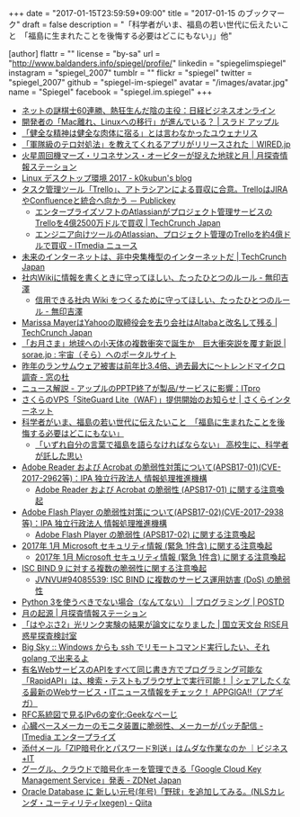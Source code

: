 +++
date = "2017-01-15T23:59:59+09:00"
title = "2017-01-15 のブックマーク"
draft = false
description = "「科学者がいま、福島の若い世代に伝えたいこと　「福島に生まれたことを後悔する必要はどこにもない」」他"

[author]
  flattr = ""
  license = "by-sa"
  url = "http://www.baldanders.info/spiegel/profile/"
  linkedin = "spiegelimspiegel"
  instagram = "spiegel_2007"
  tumblr = ""
  flickr = "spiegel"
  twitter = "spiegel_2007"
  github = "spiegel-im-spiegel"
  avatar = "/images/avatar.jpg"
  name = "Spiegel"
  facebook = "spiegel.im.spiegel"
+++

- [ネットの謎棋士60連勝、熱狂生んだ陰の主役：日経ビジネスオンライン](http://business.nikkeibp.co.jp/atcl/opinion/15/221102/010500382/?rt=nocnt)
- [開発者の「Mac離れ、Linuxへの移行」が進んでいる？ | スラド アップル](https://apple.srad.jp/story/17/01/05/0828228/)
- [「健全な精神は健全な肉体に宿る」とは言わなかったユウェナリス](http://www.geocities.jp/hgonzaemon/intro_juvenal_intro.html)
- [「軍隊級のテロ対処法」を教えてくれるアプリがリリースされた｜WIRED.jp](http://wired.jp/2017/01/05/citizenaid-app/)
- [火星周回機マーズ・リコネサンス・オービターが捉えた地球と月 | 月探査情報ステーション](http://moonstation.jp/blog/marsexp/mro/mro-captures-earth-and-the-moon-from-martian-orbit)
- [Linux デスクトップ環境 2017 - k0kubun's blog](http://k0kubun.hatenablog.com/entry/linux-desktop-2017)
- [タスク管理ツール「Trello」、アトラシアンによる買収に合意。TrelloはJIRAやConfluenceと統合へ向かう － Publickey](http://www.publickey1.jp/blog/17/trellotrellojiraconfluence.html)
    - [エンタープライズソフトのAtlassianがプロジェクト管理サービスのTrelloを4億2500万ドルで買収 | TechCrunch Japan](http://jp.techcrunch.com/2017/01/10/20170109atlassian-acquires-trello/)
    - [エンジニア向けツールのAtlassian、プロジェクト管理のTrelloを約4億ドルで買収 - ITmedia ニュース](http://www.itmedia.co.jp/news/articles/1701/10/news051.html)
- [未来のインターネットは、非中央集権型のインターネットだ | TechCrunch Japan](http://jp.techcrunch.com/2017/01/10/20170108the-future-is-a-decentralized-internet/)
- [社内Wikiに情報を書くときに守ってほしい、たったひとつのルール - 無印吉澤](http://muziyoshiz.hatenablog.com/entry/2016/04/25/015644)
    - [信用できる社内 Wiki をつくるために守ってほしい、たったひとつのルール - 無印吉澤](http://muziyoshiz.hatenablog.com/entry/2017/01/10/074713)
- [Marissa MayerはYahooの取締役会を去り会社はAltabaと改名して残る | TechCrunch Japan](http://jp.techcrunch.com/2017/01/10/20170109marissa-mayer-resigning-from-yahoo-board-as-company-renames-itself-altaba/)
- [「お月さま」地球への小天体の複数衝突で誕生か　巨大衝突説を覆す新説 | sorae.jp : 宇宙（そら）へのポータルサイト](http://sorae.jp/030201/2017_01_11_moon.html)
- [昨年のランサムウェア被害は前年比3.4倍、過去最大に～トレンドマイクロ調査 - 窓の杜](http://forest.watch.impress.co.jp/docs/news/1038510.html)
- [ニュース解説 - アップルのPPTP終了が製品/サービスに影響：ITpro](http://itpro.nikkeibp.co.jp/atcl/column/14/346926/122000744/?rt=nocnt)
- [さくらのVPS「SiteGuard Lite（WAF）」提供開始のお知らせ | さくらインターネット](https://www.sakura.ad.jp/news/sakurainfo/newsentry.php?id=1501)
- [科学者がいま、福島の若い世代に伝えたいこと　「福島に生まれたことを後悔する必要はどこにもない」](https://www.buzzfeed.com/satoruishido/hayano-san-01)
    - [「いずれ自分の言葉で福島を語らなければならない」 高校生に、科学者が託した思い](https://www.buzzfeed.com/satoruishido/hayano-san-02)
- [Adobe Reader および Acrobat の脆弱性対策について(APSB17-01)(CVE-2017-2962等)：IPA 独立行政法人 情報処理推進機構](http://www.ipa.go.jp/security/ciadr/vul/20170111-adobereader.html)
    - [Adobe Reader および Acrobat の脆弱性 (APSB17-01) に関する注意喚起](http://www.jpcert.or.jp/at/2017/at170001.html)
- [Adobe Flash Player の脆弱性対策について(APSB17-02)(CVE-2017-2938等)：IPA 独立行政法人 情報処理推進機構](http://www.ipa.go.jp/security/ciadr/vul/20170111-adobeflashplayer.html)
    - [Adobe Flash Player の脆弱性 (APSB17-02) に関する注意喚起](http://www.jpcert.or.jp/at/2017/at170002.html)
- [2017年 1月 Microsoft セキュリティ情報 (緊急 1件含) に関する注意喚起](http://www.jpcert.or.jp/at/2017/at170003.html)
    - [2017年 1月 Microsoft セキュリティ情報 (緊急 1件含) に関する注意喚起](http://www.jpcert.or.jp/at/2017/at170003.html)
- [ISC BIND 9 に対する複数の脆弱性に関する注意喚起](https://www.jpcert.or.jp/at/2017/at170004.html)
    - [JVNVU#94085539: ISC BIND に複数のサービス運用妨害 (DoS) の脆弱性](http://jvn.jp/vu/JVNVU94085539/)
- [Python 3を使うべきでない場合（なんてない） | プログラミング | POSTD](http://postd.cc/case-python-3/)
- [月の起源 | 月探査情報ステーション](http://moonstation.jp/discover/science/origin)
- [「はやぶさ2」光リンク実験の結果が論文になりました | 国立天文台 RISE月惑星探査検討室](http://www.miz.nao.ac.jp/rise/content/news/topic_20170110)
- [Big Sky :: Windows からも ssh でリモートコマンド実行したい、それ golang で出来るよ](http://mattn.kaoriya.net/software/lang/go/20170111165324.htm)
- [有名WebサービスのAPIをすべて同じ書き方でプログラミング可能な「RapidAPI」は、検索・テストもブラウザ上で実行可能！ | シェアしたくなる最新のWebサービス・ITニュース情報をチェック！ APPGIGA!!（アプギガ）](http://plus.appgiga.jp/masatolan/2017/01/11/57484/)
- [RFC系統図で見るIPv6の変化:Geekなぺーじ](http://www.geekpage.jp/blog/?id=2017-1-12-1)
- [心臓ペースメーカーのモニタ装置に脆弱性、メーカーがパッチ配信 - ITmedia エンタープライズ](http://www.itmedia.co.jp/enterprise/articles/1701/11/news065.html)
- [添付メール「ZIP暗号化とパスワード別送」はムダな作業なのか ｜ビジネス+IT](http://www.sbbit.jp/article/cont1/33116)
- [グーグル、クラウドで暗号化キーを管理できる「Google Cloud Key Management Service」発表 - ZDNet Japan](http://japan.zdnet.com/article/35094869/)
- [Oracle Database に 新しい元号(年号)「野球」を追加してみる。(NLSカレンダ・ユーティリティlxegen) - Qiita](http://qiita.com/ora_gonsuke777/items/dc21ee3f2abf718098b9)
